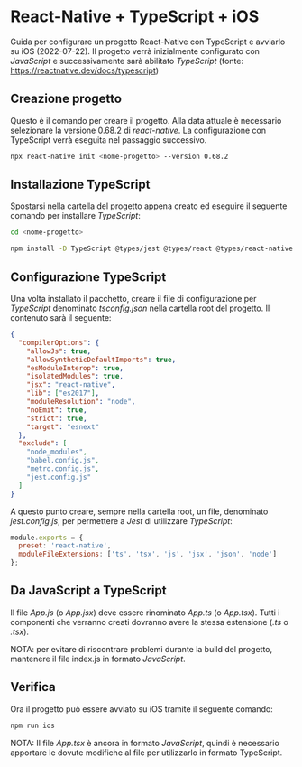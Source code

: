 # React-Native + TypeScript + iOS

Guida per configurare un progetto React-Native con TypeScript e avviarlo su iOS (2022-07-22).
Il progetto verrà inizialmente configurato con *JavaScript* e successivamente sarà abilitato *TypeScript* (fonte: <https://reactnative.dev/docs/typescript>)

## Creazione progetto

Questo è il comando per creare il progetto. Alla data attuale è necessario selezionare la versione 0.68.2 di *react-native*. La configurazione con TypeScript verrà eseguita nel passaggio successivo. 

```sh
npx react-native init <nome-progetto> --version 0.68.2
```

## Installazione TypeScript

Spostarsi nella cartella del progetto appena creato ed eseguire il seguente comando per installare *TypeScript*:

```sh
cd <nome-progetto>

npm install -D TypeScript @types/jest @types/react @types/react-native @types/react-test-renderer
```

## Configurazione TypeScript

Una volta installato il pacchetto, creare il file di configurazione per *TypeScript* denominato *tsconfig.json* nella cartella root del progetto. Il contenuto sarà il seguente:

```json
{
  "compilerOptions": {
    "allowJs": true,
    "allowSyntheticDefaultImports": true,
    "esModuleInterop": true,
    "isolatedModules": true,
    "jsx": "react-native",
    "lib": ["es2017"],
    "moduleResolution": "node",
    "noEmit": true,
    "strict": true,
    "target": "esnext"
  },
  "exclude": [
    "node_modules",
    "babel.config.js",
    "metro.config.js",
    "jest.config.js"
  ]
}
```

A questo punto creare, sempre nella cartella root, un file, denominato *jest.config.js*, per permettere a *Jest* di utilizzare *TypeScript*:

```js
module.exports = {
  preset: 'react-native',
  moduleFileExtensions: ['ts', 'tsx', 'js', 'jsx', 'json', 'node']
};
```

## Da JavaScript a TypeScript

Il file *App.js* (o *App.jsx*) deve essere rinominato *App.ts* (o *App.tsx*). Tutti i componenti che verranno creati dovranno avere la stessa estensione (*.ts* o *.tsx*).

NOTA: per evitare di riscontrare problemi durante la build del progetto, mantenere il file index.js in formato *JavaScript*.

## Verifica

Ora il progetto può essere avviato su iOS tramite il seguente comando:

```sh
npm run ios
```

NOTA: Il file *App.tsx* è ancora in formato *JavaScript*, quindi è necessario apportare le dovute modifiche al file per utilizzarlo in formato TypeScript.
